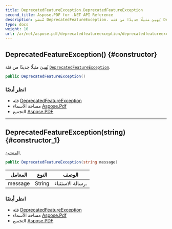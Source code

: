```yaml
---
title: DeprecatedFeatureException.DeprecatedFeatureException
second_title: Aspose.PDF for .NET API Reference
description: مُنشئ DeprecatedFeatureException. يُهيئ مثيلًا جديدًا من فئة DeprecatedFeatureException
type: docs
weight: 10
url: /ar/net/aspose.pdf/deprecatedfeatureexception/deprecatedfeatureexception/
---
```

## DeprecatedFeatureException() {#constructor}

يُهيئ مثيلًا جديدًا من فئة [`DeprecatedFeatureException`](../).

```csharp
public DeprecatedFeatureException()
```

### انظر أيضًا

* فئة [DeprecatedFeatureException](../)
* مساحة الأسماء [Aspose.Pdf](../../../aspose.pdf/)
* التجميع [Aspose.PDF](../../../)

---

## DeprecatedFeatureException(string) {#constructor_1}

المنشئ.

```csharp
public DeprecatedFeatureException(string message)
```

| المعامل | النوع | الوصف |
| --- | --- | --- |
| message | String | رسالة الاستثناء. |

### انظر أيضًا

* فئة [DeprecatedFeatureException](../)
* مساحة الأسماء [Aspose.Pdf](../../../aspose.pdf/)
* التجميع [Aspose.PDF](../../../)